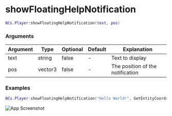 # showFloatingHelpNotification

```lua
NCs.Player:showFloatingHelpNotification(text, pos)
```

### Arguments
| Argument | Type    | Optional   | Default | Explanation                      |
|----------|---------|------------|---------|----------------------------------|
| text     | string  | false      | -       | Text to display                  |
| pos      | vector3 | false      | -       | The position of the notification |

### Examples
```lua
NCs.Player:showFloatingHelpNotification("Hello World!", GetEntityCoords(PlayerPedId()))
```
![App Screenshot](https://cdn.discordapp.com/attachments/859092448427638804/982914457820880896/unknown.png)